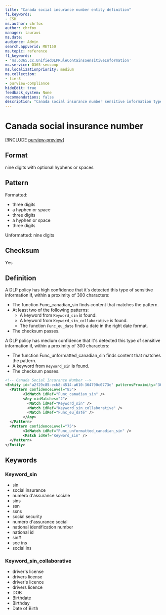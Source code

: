 ```yaml
---
title: "Canada social insurance number entity definition"
f1.keywords:
- CSH
ms.author: chrfox
author: chrfox
manager: laurawi
ms.date:
audience: Admin
search.appverid: MET150
ms.topic: reference
f1_keywords:
- 'ms.o365.cc.UnifiedDLPRuleContainsSensitiveInformation'
ms.service: O365-seccomp
ms.localizationpriority: medium
ms.collection:
- tier3
- purview-compliance
hideEdit: true
feedback_system: None
recommendations: false
description: "Canada social insurance number sensitive information type entity definition."
---
```


# Canada social insurance number

[!INCLUDE [purview-preview](../includes/purview-preview.md)]

## Format

nine digits with optional hyphens or spaces

## Pattern

Formatted:

- three digits
- a hyphen or space
- three digits
- a hyphen or space
- three digits

Unformatted: nine digits

## Checksum

Yes

## Definition

A DLP policy has high confidence that it's detected this type of sensitive information if, within a proximity of 300 characters:

- The function Func_canadian_sin finds content that matches the pattern.
- At least two of the following patterns:
    - A keyword from `Keyword_sin` is found.
    - A keyword from `Keyword_sin_collaborative` is found.
    - The function `Func_eu_date` finds a date in the right date format.
- The checksum passes.

A DLP policy has medium confidence that it's detected this type of sensitive information if, within a proximity of 300 characters:

- The function Func_unformatted_canadian_sin finds content that matches the pattern.
- A keyword from `Keyword_sin` is found.
- The checksum passes.

```xml
<!-- Canada Social Insurance Number -->
<Entity id="a2f29c85-ecb8-4514-a610-364790c0773e" patternsProximity="300" recommendedConfidence="75">
  <Pattern confidenceLevel="85">
        <IdMatch idRef="Func_canadian_sin" />
        <Any minMatches="2">
          <Match idRef="Keyword_sin" />
          <Match idRef="Keyword_sin_collaborative" />
          <Match idRef="Func_eu_date" />
        </Any>
  </Pattern>
  <Pattern confidenceLevel="75">
        <IdMatch idRef="Func_unformatted_canadian_sin" />
        <Match idRef="Keyword_sin" />
  </Pattern>
</Entity>
```

## Keywords

### Keyword_sin

- sin
- social insurance
- numero d'assurance sociale
- sins
- ssn
- ssns
- social security
- numero d'assurance social
- national identification number
- national id
- sin#
- soc ins
- social ins

### Keyword_sin_collaborative

- driver's license
- drivers license
- driver's licence
- drivers licence
- DOB
- Birthdate
- Birthday
- Date of Birth
